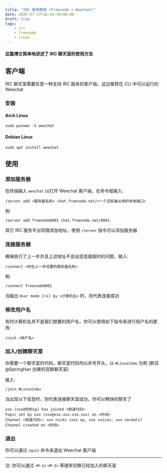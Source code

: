 ```yaml
---
title: "IRC 使用教程 (Freenode + Weechat)"
date: 2020-07-27T16:44:50+08:00
draft: true
tags: 
    - irc
    - freenode
    - linux
---
```


#### 这篇博文简单地讲述了 IRC 聊天室的使用方法

<!--more-->

## 客户端

IRC 聊天室需要任意一种支持 IRC 服务的客户端，这边推荐在 CLI 中可以运行的 Weechat

### 安装

#### Arch Linux

```shell
sudo pacman -S weechat
```

#### Debian Linux

```shell
sudo apt install weechat
```


## 使用

### 添加服务器

在终端输入 `weechat` 以打开 Weechat 客户端，在命令框输入:

```shell
/server add <服务器名称> chat.freenode.net/<一个没有被占用的本地端口>
```

例:

```shell
/server add freenode8001 chat.freenode.net/8001
```

其它 IRC 服务平台同理添加地址，使用 `/server` 指令可以添加服务器

### 连接服务器

确保执行了上一步并且上述地址不会出现连接超时的问题，输入:

```shell
/connect <你在上一步设置的服务器名称>
```

例:

```shell
/connect freenode8001
```

当输出 `User mode [+i] by <计算机名>` 时，则代表连接成功

### 修改用户名

有时计算机名并不是我们想要的用户名，你可以使用如下指令来进行用户名的更改:

```shell
/nick <用户名>
```

### 加入/创建聊天室

你需要一个聊天室的代码，聊天室代码均以井号开头，以 `#LinuxComu` 为例 (群员 @SpringHan 创建的官群聊天室)

输入:

```shell
/join #LinuxComu
```

当出现以下信息时，则代表连接聊天室成功，你可以畅快的聊天了

```shell
xxx (xxx@你的ip) has joined <频道代码>
Topic set by xxx (xxx@xxx.xxx.xxx.xxx) on <时间>
Channel <频道代码>: xxx nicks (xxx op, xxx voices, xxx normals)
Channel created on <时间>
```

### 退出

你可以通过 `/quit` 命令来退出 Weechat 客户端

---

注: 你可以通过 `<M-1>` `<M-2>` 等键来切换已经加入的聊天室

